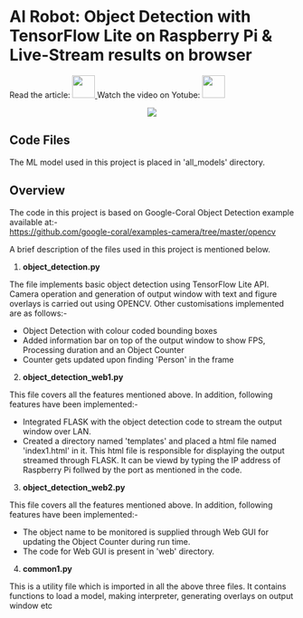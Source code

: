 # AI Robot: Object Detection with TensorFlow Lite on Raspberry Pi & Live-Stream results on browser 

<p align="left">
Read the article: <a href='https://helloworld.co.in/article/ai-robot-object-detection-tensorflow-lite-raspberry-pi-live-stream-results-browser' target='_blank'>
   <img src='https://github.com/jiteshsaini/earthrover1/blob/master/img/logo3.gif' height='40px'>
</a> Watch the video on Yotube: 
<a href='https://youtu.be/1pnUkhIL7QA' target='_blank'>
   <img src='https://github.com/jiteshsaini/earthrover1/blob/master/img/btn_youtube.png' height='40px'>
</a>
</p>
                    
<p align="center">
   <img src="https://github.com/jiteshsaini/robotics-level-4/blob/main/img/obj_det.gif">
</p>

## Code Files
The ML model used in this project is placed in 'all_models' directory.


## Overview
The code in this project is based on Google-Coral Object Detection example available at:-<br>
https://github.com/google-coral/examples-camera/tree/master/opencv

A brief description of the files used in this project is mentioned below.

1. **object_detection.py**

 The file implements basic object detection using TensorFlow Lite API. Camera operation and generation of output window with text and figure overlays is carried out using OPENCV.
 Other customisations implemented are as follows:-
 - Object Detection with colour coded bounding boxes
 - Added information bar on top of the output window to show FPS, Processing duration and an Object Counter
 - Counter gets updated upon finding 'Person' in the frame

2. **object_detection_web1.py**

 This file covers all the features mentioned above. In addition, following features have been implemented:-
 - Integrated FLASK with the object detection code to stream the output window over LAN.
 - Created a directory named 'templates' and placed a html file named 'index1.html' in it. This html file is responsible for displaying the output streamed through FLASK. It can be viewd by typing the IP address of Raspberry Pi follwed by the port as mentioned in the code.

3. **object_detection_web2.py**

This file covers all the features mentioned above. In addition, following features have been implemented:-

 - The object name to be monitored is supplied through Web GUI for updating the Object Counter during run time. 
 - The code for Web GUI is present in 'web' directory.

4. **common1.py**

This is a utility file which is imported in all the above three files. It contains functions to load a model, making interpreter, generating overlays on output window etc

